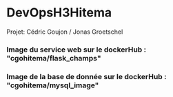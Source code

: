 # DevOpsH3Hitema

Projet: Cédric Goujon / Jonas Groetschel

### Image du service web sur le dockerHub : "cgohitema/flask_champs"
### Image de la base de donnée sur le dockerHub : "cgohitema/mysql_image"

